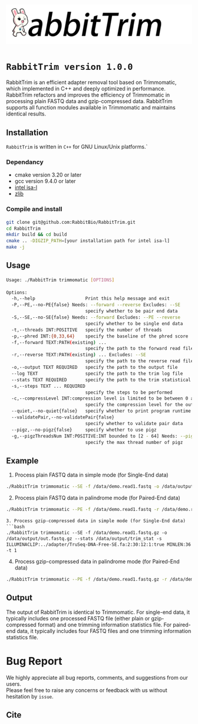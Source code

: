 ![RabbitTrim logo](RabbitTrim_logo.png "RabbitTrim logo")

# `RabbitTrim version 1.0.0`
RabbitTrim is an efficient adapter removal tool based on Trimmomatic, which implemented in C++ and deeply optimized in performance. 
RabbitTrim refactors and improves the efficiency of Trimmomatic in processing plain FASTQ data and gzip-compressed data.
RabbitTrim supports all function modules available in Trimmomatic and maintains identical results.  

## Installation
`RabbitTrim` is written in `C++` for GNU Linux/Unix platforms.`

### Dependancy
* cmake version 3.20 or later
* gcc version 9.4.0 or later
* [intel isa-l](https://github.com/intel/isa-l)
* [zlib](http://zlib.net/)

### Compile and install 
```bash
git clone git@github.com:RabbitBio/RabbitTrim.git 
cd RabbitTrim
mkdir build && cd build
cmake .. -DIGZIP_PATH=[your installation path for intel isa-l]
make -j
```
## Usage
```bash
Usage: ./RabbitTrim trimmomatic [OPTIONS]

Options:
  -h,--help                   Print this help message and exit
  -P,--PE,--no-PE{false} Needs: --forward --reverse Excludes: --SE
                              specify whether to be pair end data
  -S,--SE,--no-SE{false} Needs: --forward Excludes: --PE --reverse
                              specify whether to be single end data
  -t,--threads INT:POSITIVE   specify the number of threads
  -p,--phred INT:{0,33,64}    specify the baseline of the phred score
  -f,--forward TEXT:PATH(existing) ...
                              specify the path to the forward read file
  -r,--reverse TEXT:PATH(existing) ... Excludes: --SE
                              specify the path to the reverse read file
  -o,--output TEXT REQUIRED   specify the path to the output file
  --log TEXT                  specify the path to the trim log file
  --stats TEXT REQUIRED       specify the path to the trim statistical data file
  -s,--steps TEXT ... REQUIRED
                              specify the steps to be performed
  -c,--compressLevel INT:compression level is limited to be between 0 and 9
                              specify the compression level for the output file
  --quiet,--no-quiet{false}   specify whether to print program runtime information
  --validatePair,--no-validatePair{false}
                              specify whether to validate pair data
  --pigz,--no-pigz{false}     specify whether to use pigz
  -g,--pigzThreadsNum INT:POSITIVE:INT bounded to [2 - 64] Needs: --pigz
                              specify the max thread number of pigz
```
## Example
1. Process plain FASTQ data in simple mode (for Single-End data)
```bash
./RabbitTrim trimmomatic --SE -f /data/demo.read1.fastq -o /data/output/out.fastq --stats /data/output/trim_stat -s ILLUMINACLIP:../adapter/TruSeq-DNA-Free-SE.fa:2:30:12:1:true MINLEN:36 -t 1
```
2. Process plain FASTQ data in palindrome mode (for Paired-End data)
```bash
./RabbitTrim trimmomatic --PE -f /data/demo.read1.fastq -r /data/demo.read2.fastq -o /data/output/out.fastq --stats /data/output/trim_stat -s ILLUMINACLIP:../adapter/TruSeq-DNA-Free-PE.fa:2:30:12:1:true MINLEN:36 -t 1
```
```
3. Process gzip-compressed data in simple mode (for Single-End data)
```bash
./RabbitTrim trimmomatic --SE -f /data/demo.read1.fastq.gz -o /data/output/out.fastq.gz --stats /data/output/trim_stat -s ILLUMINACLIP:../adapter/TruSeq-DNA-Free-SE.fa:2:30:12:1:true MINLEN:36 -t 1
```
4. Process gzip-compressed data in palindrome mode (for Paired-End data)
```bash
./RabbitTrim trimmomatic --PE -f /data/demo.read1.fastq.gz -r /data/demo.read2.fastq.gz -o /data/output/out.fastq.gz --stats /data/output/trim_stat -s ILLUMINACLIP:../adapter/TruSeq-DNA-Free-PE.fa:2:30:12:1:true MINLEN:36 -t 1
```
## Output
The output of RabbitTrim is identical to Trimmomatic.
For single-end data, it typically includes one processed FASTQ file (either plain or gzip-compressed format) and one trimming information statistics file.
For paired-end data, it typically includes four FASTQ files and one trimming information statistics file.

# Bug Report
We highly appreciate all bug reports, comments, and suggestions from our users.  
Please feel free to raise any concerns or feedback with us without hesitation by `issue`. 

## Cite
